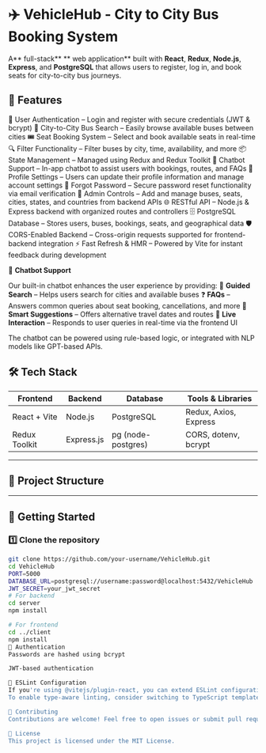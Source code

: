 # ✈️ VehicleHub - City to City Bus Booking System

A** full-stack** ** web application** built with **React**, **Redux**, **Node.js**, **Express**, and **PostgreSQL** that allows users to register, log in, and book seats for city-to-city bus journeys.

## 🚀 Features

🔐 User Authentication – Login and register with secure credentials (JWT & bcrypt)
🚌 City-to-City Bus Search – Easily browse available buses between cities
🎟️ Seat Booking System – Select and book available seats in real-time
🔍 Filter Functionality – Filter buses by city, time, availability, and more
📦 State Management – Managed using Redux and Redux Toolkit
💬 Chatbot Support – In-app chatbot to assist users with bookings, routes, and FAQs
👤 Profile Settings – Users can update their profile information and manage account settings
🔑 Forgot Password – Secure password reset functionality via email verification
🚌 Admin Controls – Add and manage buses, seats, cities, states, and countries from backend APIs
🌐 RESTful API – Node.js & Express backend with organized routes and controllers
🗄️ PostgreSQL Database – Stores users, buses, bookings, seats, and geographical data
🛡️ CORS-Enabled Backend – Cross-origin requests supported for frontend-backend integration
⚡ Fast Refresh & HMR – Powered by Vite for instant feedback during development


💬 **Chatbot Support**

Our built-in chatbot enhances the user experience by providing:
🧭 **Guided Search** – Helps users search for cities and available buses
❓ **FAQs** – Answers common queries about seat booking, cancellations, and more
📅 **Smart Suggestions** – Offers alternative travel dates and routes
🔄 **Live Interaction** – Responds to user queries in real-time via the frontend UI

The chatbot can be powered using rule-based logic, or integrated with NLP models like GPT-based APIs.

## 🛠️ Tech Stack

| Frontend       | Backend       | Database       | Tools & Libraries         |
|----------------|---------------|----------------|---------------------------|
| React + Vite   | Node.js       | PostgreSQL     | Redux, Axios, Express     |
| Redux Toolkit  | Express.js    | pg (node-postgres) | CORS, dotenv, bcrypt     |

---

## 📁 Project Structure

---
## 🧪 Getting Started
### 1️⃣ Clone the repository
```bash
git clone https://github.com/your-username/VehicleHub.git
cd VehicleHub
PORT=5000
DATABASE_URL=postgresql://username:password@localhost:5432/VehicleHub
JWT_SECRET=your_jwt_secret
# For backend
cd server
npm install

# For frontend
cd ../client
npm install
🔐 Authentication
Passwords are hashed using bcrypt

JWT-based authentication

🧾 ESLint Configuration
If you're using @vitejs/plugin-react, you can extend ESLint configuration for better code quality.
To enable type-aware linting, consider switching to TypeScript template.

🤝 Contributing
Contributions are welcome! Feel free to open issues or submit pull requests.

📄 License
This project is licensed under the MIT License.


